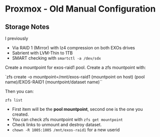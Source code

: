 # Proxmox - Old Manual Configuration

## Storage Notes

I previously 

* Via RAID 1 (Mirror) with lz4 compression on both EXOs drives
* Sabrient with LVM-Thin to 1TB
* SMART checking with `smartctl -a /dev/sdx`

Create a mountpoint for exos-raid1 pool. Create a zfs mountpoint with:

`zfs create -o mountpoint=/mnt/exos-raid1 (mountpoint on host) (pool name)/EXOS-RAID1 (mountpoint/dataset name)``

Then you can:

`zfs list`

* First item will be the **pool mountpoint**, second one is the one you created.
* You can check zfs mountpoint with `zfs get mountpoint` 
* Check links to unmount and destroy dataset.
* `chown -R 1005:1005 /mnt/exos-raid1` for a new userid